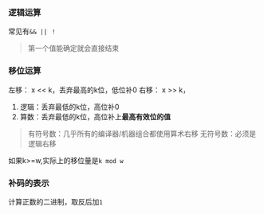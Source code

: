 ### 逻辑运算
常见有`&& || ！`
> 第一个值能确定就会直接结束


### 移位运算

左移： x << k，丢弃最高的k位，低位补0
右移： x >> k，
1. 逻辑：丢弃最低的k位，高位补0
2. 算数：丢弃最低的k位，高位补上**最高有效位的值**
> 有符号数：几乎所有的编译器/机器组合都使用算术右移
> 无符号数：必须是逻辑右移

如果k>=w,实际上的移位量是`k mod w`

### 补码的表示

计算正数的二进制，取反后加`1`
